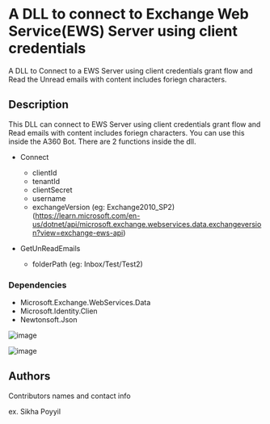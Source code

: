 # A DLL to connect to Exchange Web Service(EWS) Server using client credentials

A DLL to Connect to a EWS Server using client credentials grant flow and Read the Unread emails with content includes foriegn characters. 

## Description

This DLL can connect to EWS Server using client credentials grant flow and Read emails with content includes foriegn characters. You can use this inside the A360 Bot.
There are 2 functions inside the dll.

* Connect
    * clientId
    * tenantId
    * clientSecret
    * username
    * exchangeVersion (eg: Exchange2010_SP2)
                      (https://learn.microsoft.com/en-us/dotnet/api/microsoft.exchange.webservices.data.exchangeversion?view=exchange-ews-api)

* GetUnReadEmails
    * folderPath   (eg: Inbox/Test/Test2)
 
      
### Dependencies

* Microsoft.Exchange.WebServices.Data
* Microsoft.Identity.Clien
* Newtonsoft.Json


![image](https://github.com/user-attachments/assets/1ad002a7-66df-49d5-a5c9-c0bc97cc2dd6)

![image](https://github.com/user-attachments/assets/42efad93-8fd6-471f-b599-350e0883f153)


## Authors

Contributors names and contact info

ex. Sikha Poyyil 
